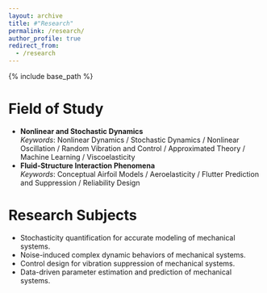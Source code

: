 ```yaml
---
layout: archive
title: #"Research"
permalink: /research/
author_profile: true
redirect_from:
  - /research
---
```


{% include base_path %}

Field of Study
=====
* **Nonlinear and Stochastic Dynamics** <br/>
*Keywords*: Nonlinear Dynamics / Stochastic Dynamics / Nonlinear Oscillation / Random Vibration and Control / Approximated Theory / Machine Learning / Viscoelasticity
* **Fluid-Structure Interaction Phenomena** <br/>
*Keywords*: Conceptual Airfoil Models / Aeroelasticity / Flutter Prediction and Suppression / Reliability Design

Research Subjects
=====
* Stochasticity quantification for accurate modeling of mechanical systems.
* Noise-induced complex dynamic behaviors of mechanical systems.
* Control design for vibration suppression of mechanical systems.
* Data-driven parameter estimation and prediction of mechanical systems.
